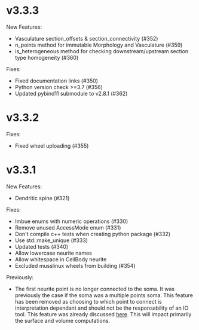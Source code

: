 v3.3.3
======

New Features:
   * Vasculature section_offsets & section_connectivity (#352)
   * n_points method for immutable Morphology and Vasculature (#359)
   * is_heterogeneous method for checking downstream/upstream section type homogeneity (#360)

Fixes:
   * Fixed documentation links (#350)
   * Python version check >=3.7 (#356)
   * Updated pybind11 submodule to v2.8.1 (#362)

v3.3.2
======

Fixes:
   * Fixed wheel uploading (#355)

v3.3.1
======

New Features:
   * Dendritic spine (#321)

Fixes:
   * Imbue enums with numeric operations (#330)
   * Remove unused AccessMode enum (#331)
   * Don't compile c++ tests when creating python package (#332)
   * Use std::make_unique (#333)
   * Updated tests (#340)
   * Allow lowercase neurite names
   * Allow whitespace in CellBody neurite
   * Excluded musslinux wheels from building (#354)

Previously:
- The first neurite point is no longer connected to the soma. It was previously
  the case if the soma was a multiple points soma. This feature has been
  removed as choosing to which point to connect is interpretation dependant and
  should not be the responsability of an IO tool. This feature was already
  discussed [here](https://github.com/BlueBrain/Brion/pull/94#issuecomment-248010437).
  This will impact primarily the surface and volume computations.
